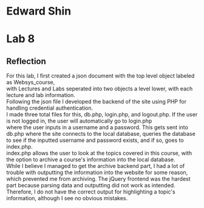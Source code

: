 # Edward Shin #
# Lab 8 #
## Reflection ##
For this lab, I first created a json document with the top level object labeled as Websys_course, <br />
with Lectures and Labs seperated into two objects a level lower, with each lecture and lab information. <br />
Following the json file I developed the backend of the site using PHP for handling credential authentication. <br />
I made three total files for this, db.php, login.php, and logout.php. If the user is not logged in, the user will automatically go to login.php<br />
where the user inputs in a username and a password. This gets sent into db.php where the site connects to the local database, queries the database to see if the inputted username and password exists, and if so, goes to index.php. <br />
index.php allows the user to look at the topics covered in this course, with the option to archive a course's information into the local database. <br />
While I believe I managed to get the archive backend part, I had a lot of trouble with outputting the information into the website for some reason, which prevented me from archiving. The jQuery frontend was the hardest part because parsing data and outputting did not work as intended. <br />
Therefore, I do not have the correct output for highlighting a topic's information, although I see no obvious mistakes.
